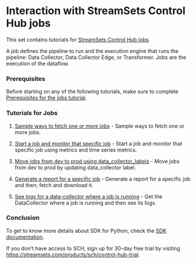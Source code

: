 Interaction with StreamSets Control Hub jobs
============================================

This set contains tutorials for [StreamSets Control Hub jobs](https://streamsets.com/documentation/controlhub/latest/help/controlhub/UserGuide/Jobs/Jobs_title.html).

A job defines the pipeline to run and the execution engine that runs the pipeline: Data Collector, Data Collector Edge, or Transformer. Jobs are the execution of the dataflow.

### Prerequisites
Before starting on any of the following tutorials, make sure to complete [Prerequisites for the jobs tutorial](preparation-for-tutorial/README.md).

### Tutorials for Jobs

1. [Sample ways to fetch one or more jobs](ways-to-fetch-jobs/README.md) - Sample ways to fetch one or more jobs.

1. [Start a job and monitor that specific job](start-monitor-a-specific-job/README.md) - Start a job and monitor that specific job using metrics and time series metrics.

1. [Move jobs from dev to prod using data_collector_labels](update-data-collector-labels/README.md) - Move jobs from dev to prod by updating data_collector label.


1. [Generate a report for a specific job](generate-a-report/README.md) - Generate a report for a specific job and then; fetch and download it.

1. [See logs for a data-collector where a job is running](data-collector-logs/README.md) - Get the DataCollector where a job is running and then see its logs.



### Conclusion

To get to know more details about SDK for Python, check the [SDK documentation](https://streamsets.com/documentation/sdk/latest/index.html).

If you don't have access to SCH, sign up for 30-day free trial by visiting https://streamsets.com/products/sch/control-hub-trial.